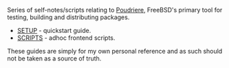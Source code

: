 Series of self-notes/scripts relating to [Poudriere](https://github.com/freebsd/poudriere),
FreeBSD's primary tool for testing, building and distributing
packages.

- [SETUP](SETUP.md) - quickstart guide.
- [SCRIPTS](SCRIPTS.md) - adhoc frontend scripts.

These guides are simply for my own personal reference
and as such should not be taken as a source of truth.
